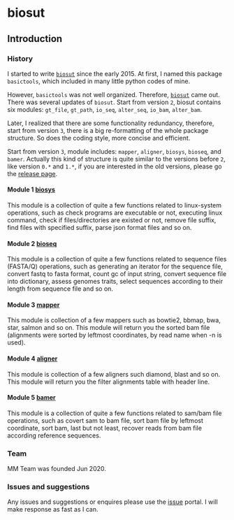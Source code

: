 # biosut
## Introduction
### History
I started to write [`biosut`](https://github.com/jlli6t/BioSut) since the early 2015. At first, I named this 
package `basictools`, which included in many little python codes of mine.

However, `basictools` was not well organized. Therefore, 
[`biosut`](https://github.com/jlli6t/BioSut) came out. There was several 
updates of `biosut`. Start from version `2`, biosut contains six modules: 
`gt_file`, `gt_path`, `io_seq`, `alter_seq`, `io_bam`, `alter_bam`.

Later, I realized that there are some functionality redundancy, therefore,
start from version `3`, there is a big re-formatting of the whole package 
structure. So does the coding style, more concise and efficient.

Start from version `3`, module includes: `mapper`, `aligner`, `biosys`, 
`bioseq`, and `bamer`. Actually this kind of structure is quite similar to
the versions before `2`, like version `0.*` and `1.*`, if you are interested in
the old versions, please go the 
[release page](https://github.com/jlli6t/BioSut/releases).

#### Module 1 [biosys](./1.biosys.md)
This module is a collection of quite a few functions related to linux-system
operations, such as check programs are executable or not, executing linux 
command, check if files/directories are existed or not, remove file suffix,
find files with specified suffix, parse json format files and so on.

#### Module 2 [bioseq](./2.bioseq.md)
This module is a collection of quite a few functions related to sequence files
(FASTA/Q) operations, such as generating an iterator for the sequence file,
convert fastq to fasta format, count gc of input string, convert sequence file
into dictionary, assess genomes traits, select sequences according to their
length from sequence file and so on.

#### Module 3 [mapper](./3.mapper.md)
This module is collection of a few mappers such as bowtie2, bbmap, bwa, star,
salmon and so on. This module will return you the sorted bam file (alignments
were sorted by leftmost coordinates, by read name when -n is used).

#### Module 4 [aligner](./4.aligner.md)
This module is collection of a few aligners such diamond, blast and so on. This
module will return you the filter alignments table with header line.

#### Module 5 [bamer](./5.bamer.md)
This module is a collection of quite a few functions related to sam/bam file 
operations, such as covert sam to bam file, sort bam file by leftmost
coordinate, sort bam, last but not least, recover reads from bam file according 
reference sequences.

### Team
MM Team was founded Jun 2020.

### Issues and suggestions
Any issues and suggestions or enquires please use the 
[issue](https://github.com/jlli6t/BioSut/issues) portal. I will make response
as fast as I can.